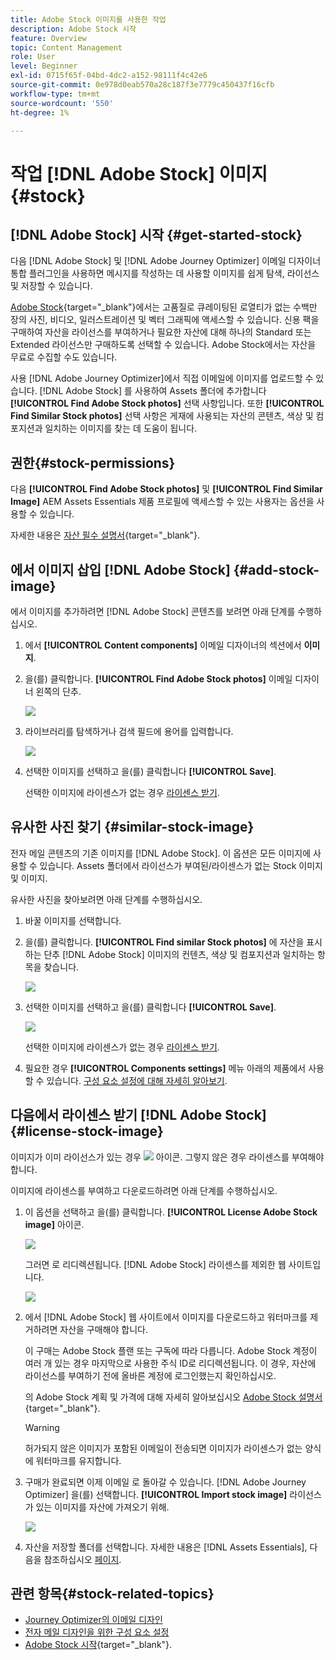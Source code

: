 ```yaml
---
title: Adobe Stock 이미지를 사용한 작업
description: Adobe Stock 시작
feature: Overview
topic: Content Management
role: User
level: Beginner
exl-id: 0715f65f-04bd-4dc2-a152-98111f4c42e6
source-git-commit: 0e978d0eab570a28c187f3e7779c450437f16cfb
workflow-type: tm+mt
source-wordcount: '550'
ht-degree: 1%

---
```


# 작업 [!DNL Adobe Stock] 이미지 {#stock}

## [!DNL Adobe Stock] 시작 {#get-started-stock}

다음 [!DNL Adobe Stock] 및 [!DNL Adobe Journey Optimizer] 이메일 디자이너 통합 플러그인을 사용하면 메시지를 작성하는 데 사용할 이미지를 쉽게 탐색, 라이선스 및 저장할 수 있습니다.

[Adobe Stock](https://helpx.adobe.com/stock/get-started.html){target=&quot;_blank&quot;}에서는 고품질로 큐레이팅된 로열티가 없는 수백만 장의 사진, 비디오, 일러스트레이션 및 벡터 그래픽에 액세스할 수 있습니다. 신용 팩을 구매하여 자산을 라이선스를 부여하거나 필요한 자산에 대해 하나의 Standard 또는 Extended 라이선스만 구매하도록 선택할 수 있습니다. Adobe Stock에서는 자산을 무료로 수집할 수도 있습니다.

사용 [!DNL Adobe Journey Optimizer]에서 직접 이메일에 이미지를 업로드할 수 있습니다. [!DNL Adobe Stock] 를 사용하여 Assets 폴더에 추가합니다 **[!UICONTROL Find Adobe Stock photos]** 선택 사항입니다. 또한 **[!UICONTROL Find Similar Stock photos]** 선택 사항은 게재에 사용되는 자산의 콘텐츠, 색상 및 컴포지션과 일치하는 이미지를 찾는 데 도움이 됩니다.

## 권한{#stock-permissions}

다음 **[!UICONTROL Find Adobe Stock photos]** 및 **[!UICONTROL Find Similar Image]** AEM Assets Essentials 제품 프로필에 액세스할 수 있는 사용자는 옵션을 사용할 수 있습니다.

자세한 내용은 [자산 필수 설명서](https://experienceleague.adobe.com/docs/experience-manager-assets-essentials/help/get-started-admins/deploy-administer.html#add-users-to-essentials){target=&quot;_blank&quot;}.

## 에서 이미지 삽입 [!DNL Adobe Stock] {#add-stock-image}

에서 이미지를 추가하려면 [!DNL Adobe Stock] 콘텐츠를 보려면 아래 단계를 수행하십시오.

1. 에서 **[!UICONTROL Content components]** 이메일 디자이너의 섹션에서 **이미지**.

1. 을(를) 클릭합니다. **[!UICONTROL Find Adobe Stock photos]** 이메일 디자이너 왼쪽의 단추.

   ![](assets/stock-find-photos.png)

1. 라이브러리를 탐색하거나 검색 필드에 용어를 입력합니다.

   ![](assets/stock-select-from-lib.png)

1. 선택한 이미지를 선택하고 을(를) 클릭합니다 **[!UICONTROL Save]**.

   선택한 이미지에 라이센스가 없는 경우 [라이센스 받기](#license-stock-image).


## 유사한 사진 찾기 {#similar-stock-image}

전자 메일 콘텐츠의 기존 이미지를 [!DNL Adobe Stock]. 이 옵션은 모든 이미지에 사용할 수 있습니다. Assets 폴더에서 라이선스가 부여된/라이센스가 없는 Stock 이미지 및 이미지.

유사한 사진을 찾아보려면 아래 단계를 수행하십시오.

1. 바꿀 이미지를 선택합니다.
1. 을(를) 클릭합니다. **[!UICONTROL Find similar Stock photos]** 에 자산을 표시하는 단추 [!DNL Adobe Stock] 이미지의 컨텐츠, 색상 및 컴포지션과 일치하는 항목을 찾습니다.

   ![](assets/stock-similar.png)

1. 선택한 이미지를 선택하고 을(를) 클릭합니다 **[!UICONTROL Save]**.

   ![](assets/stock-similar-results.png)

   선택한 이미지에 라이센스가 없는 경우 [라이센스 받기](#license-stock-image).

1. 필요한 경우 **[!UICONTROL Components settings]** 메뉴 아래의 제품에서 사용할 수 있습니다. [구성 요소 설정에 대해 자세히 알아보기](content-components.md).

## 다음에서 라이센스 받기 [!DNL Adobe Stock] {#license-stock-image}

이미지가 이미 라이선스가 있는 경우 ![](assets/stock_10.png) 아이콘. 그렇지 않은 경우 라이센스를 부여해야 합니다.

이미지에 라이센스를 부여하고 다운로드하려면 아래 단계를 수행하십시오.

1. 이 옵션을 선택하고 을(를) 클릭합니다. **[!UICONTROL License Adobe Stock image]** 아이콘.

   ![](assets/stock-license-icon.png)

   그러면 로 리디렉션됩니다. [!DNL Adobe Stock] 라이센스를 제외한 웹 사이트입니다.

   ![](assets/stock-license-photo.png)

1. 에서 [!DNL Adobe Stock] 웹 사이트에서 이미지를 다운로드하고 워터마크를 제거하려면 자산을 구매해야 합니다.

   이 구매는 Adobe Stock 플랜 또는 구독에 따라 다릅니다. Adobe Stock 계정이 여러 개 있는 경우 마지막으로 사용한 주식 ID로 리디렉션됩니다. 이 경우, 자산에 라이선스를 부여하기 전에 올바른 계정에 로그인했는지 확인하십시오.

   의 Adobe Stock 계획 및 가격에 대해 자세히 알아보십시오 [Adobe Stock 설명서](https://stock.adobe.com/plans){target=&quot;_blank&quot;}.

   >[!WARNING]
   > 허가되지 않은 이미지가 포함된 이메일이 전송되면 이미지가 라이센스가 없는 양식에 워터마크를 유지합니다.

1. 구매가 완료되면 이제 이메일 로 돌아갈 수 있습니다. [!DNL Adobe Journey Optimizer] 을(를) 선택합니다. **[!UICONTROL Import stock image]** 라이선스가 있는 이미지를 자산에 가져오기 위해.

   ![](assets/stock_6.png)

1. 자산을 저장할 폴더를 선택합니다. 자세한 내용은 [!DNL Assets Essentials], 다음을 참조하십시오 [페이지](assets-essentials.md#get-started-assets-essentials).

## 관련 항목{#stock-related-topics}

* [Journey Optimizer의 이메일 디자인](design-emails.md)
* [전자 메일 디자인을 위한 구성 요소 설정](content-components.md)
* [Adobe Stock 시작](https://helpx.adobe.com/stock/get-started.html){target=&quot;_blank&quot;}.

